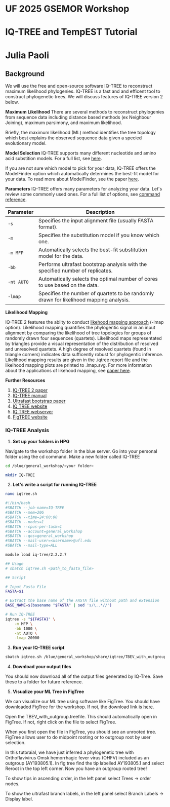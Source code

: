 # UF 2025 GSEMOR Workshop
# IQ-TREE and TempEST Tutorial
# Julia Paoli

## Background

We will use the free and open-source software IQ-TREE to reconstruct maximum likelihood phylogenies. IQ-TREE is a fast and and efficent tool to construct phylogenetic trees. We will discuss features of IQ-TREE version 2 below. 

**Maximum Likelihood**
There are several methods to reconstruct phylogenies from sequence data including distance based methods (ex Neighbour Joining), maximum parsimony, and maximum likelihood. 

Briefly, the maximum likelihood (ML) method identifies the tree topology which best explains the observed sequence data given a specied evolutionary model. 

**Model Selection**
IQ-TREE supports many different nucleotide and amino acid substition models. For a full list, see [here](https://iqtree.github.io/doc/Substitution-Models). 

If you are not sure which model to pick for your data, IQ-TREE offers the ModelFinder option which automatically determines the best-fit model for your data. To read more about ModelFinder, see the paper [here](https://www.nature.com/articles/nmeth.4285). 

**Parameters**
IQ-TREE offers many parameters for analyzing your data. Let's review some commonly used ones. For a full list of options, see [command reference](https://iqtree.github.io/doc/Command-Reference#general-options). 


| Parameter       | Description                                                                 |
|-----------------|-----------------------------------------------------------------------------|
| `-s`            | Specifies the input alignment file (usually FASTA format).                |
| `-m`            | Specifies the substitution model if you know which one.                    |
| `-m MFP`        | Automatically selects the best-fit substitution model for the data.        |
| `-bb`           | Performs ultrafast bootstrap analysis with the specified number of replicates. |
| `-nt AUTO`      | Automatically selects the optimal number of cores to use based on the data.|
| `-lmap`         | Specifies the number of quartets to be randomly drawn for likelihood mapping analysis. |

**Likelihood Mapping**

IQ-TREE 2 features the abiity to conduct [likehood mapping approach](https://www.pnas.org/doi/full/10.1073/pnas.94.13.6815) (-lmap option). Likelihood mapping quantifies the phylogentic signal in an input alignment by comparing the likelihood of tree topologies for groups of randomly drawn four sequences (quartets). Likelihood maps representated by triangles provide a visual representation of the distribution of resolved and unresolved quartets. A high degree of resolved quartets (found in triangle corners) indicates data sufficently robust for phylogentic inference. Likelihood mapping results are given in the .iqtree report file and the likelhood mapping plots are printed to .lmap.svg. For more information about the applications of likehood mapping, see [paper here](https://publichealth.jmir.org/2020/2/e19170/).

**Further Resources**
1. [IQ-TREE 2 paper](https://academic.oup.com/mbe/article/37/5/1530/5721363)
2. [IQ-TREE manual](http://www.iqtree.org/doc/iqtree-doc.pdf)
3. [Ultrafast bootstrap paper](https://pubmed.ncbi.nlm.nih.gov/29077904/)
4. [IQ TREE website](https://iqtree.github.io/)
5. [IQ TREE webserver](http://iqtree.cibiv.univie.ac.at/)
6. [FigTREE website](https://tree.bio.ed.ac.uk/software/figtree/)

### IQ-TREE Analysis


1. **Set up your folders in HPG**

Navigate to the workshop folder in the blue server. Go into your personal folder using the cd command. Make a new folder called IQ-TREE

```bash
cd /blue/general_workshop/<your folder>
```

```bash
mkdir IQ-TREE
```

2. **Let's write a script for running IQ-TREE**
```bash
nano iqtree.sh
```

```bash
#!/bin/bash
#SBATCH --job-name=IQ-TREE
#SBATCH --mem=20G
#SBATCH --time=24:00:00
#SBATCH --nodes=1
#SBATCH --cpus-per-task=1
#SBATCH --account=general_workshop
#SBATCH --qos=general_workshop
#SBATCH --mail-user=<username>@ufl.edu
#SBATCH --mail-type=ALL

module load iq-tree/2.2.2.7

## Usage
# sbatch iqtree.sh <path_to_fasta_file>

## Script

# Input Fasta File
FASTA=$1

# Extract the base name of the FASTA file without path and extension
BASE_NAME=$(basename "$FASTA" | sed 's/\..*//')

# Run IQ-TREE
iqtree -s "${FASTA}" \
    -m MFP \
    -bb 1000 \
    -nt AUTO \
    -lmap 20000
```

3. **Run your IQ-TREE script**
```bash
sbatch iqtree.sh /blue/general_workshop/share/iqtree/TBEV_with_outgroup.fasta
```

4. **Download your output files**

You should now download all of the output files generated by IQ-Tree. Save these to a folder for future reference. 

5. **Visualize your ML Tree in FigTree**

We can visualize our ML tree using software like FigTree. You should have downloaded FigTree for the workshop. If not, the download link is [here](https://github.com/rambaut/figtree/releases).

Open the TBEV_with_outgroup.treefile. This should automatically open in FigTree. If not, right click on the file to select FigTree. 

When you first open the file in FigTree, you should see an unrooted tree. FigTree allows user to do midpoint rooting or to outgroup root by user selection. 

In this tutoraial, we have just inferred a phylogenetic tree with Orthoflavivirus Omsk hemorrhagic fever virus (OHFV) included as an outgroup (AY193805.1). In fig tree find the tip labelled AY193805.1 and select Reroot in the top left corner. Now you have an outgroup rooted tree!

To show tips in ascending order, in the left panel select Trees &rarr; order nodes.

To show the ultrafast branch labels, in the left panel select Branch Labels &rarr; Display label.

